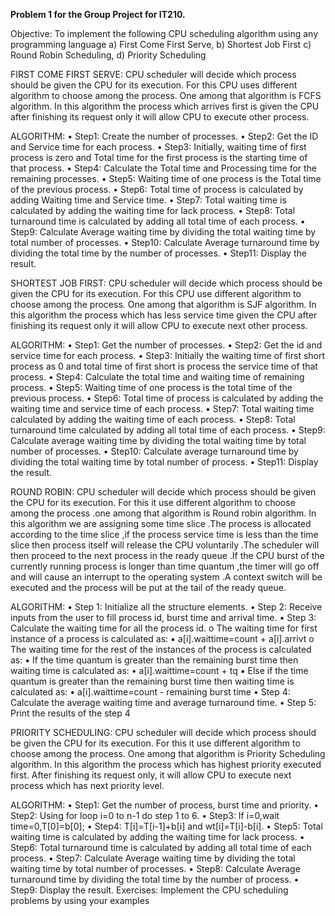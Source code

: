 **Problem 1 for the Group Project for IT210.**

Objective: To implement the following CPU scheduling algorithm using any programming language
a) First Come First Serve,
b) Shortest Job First
c) Round Robin Scheduling,
d) Priority Scheduling

FIRST COME FIRST SERVE: CPU scheduler will decide which process should be given the CPU for
its execution. For this CPU uses different algorithm to choose among the process. One among that algorithm
is FCFS algorithm. In this algorithm the process which arrives first is given the CPU after finishing its
request only it will allow CPU to execute other process.

ALGORITHM:
• Step1: Create the number of processes.
• Step2: Get the ID and Service time for each process.
• Step3: Initially, waiting time of first process is zero and Total time for the first process is the starting
time of that process.
• Step4: Calculate the Total time and Processing time for the remaining processes.
• Step5: Waiting time of one process is the Total time of the previous process.
• Step6: Total time of process is calculated by adding Waiting time and Service time.
• Step7: Total waiting time is calculated by adding the waiting time for lack process.
• Step8: Total turnaround time is calculated by adding all total time of each process.
• Step9: Calculate Average waiting time by dividing the total waiting time by total number of
processes.
• Step10: Calculate Average turnaround time by dividing the total time by the number of processes.
• Step11: Display the result.


SHORTEST JOB FIRST: CPU scheduler will decide which process should be given the CPU for its
execution. For this CPU use different algorithm to choose among the process. One among that algorithm is
SJF algorithm. In this algorithm the process which has less service time given the CPU after finishing its
request only it will allow CPU to execute next other process.

ALGORITHM:
• Step1: Get the number of processes.
• Step2: Get the id and service time for each process.
• Step3: Initially the waiting time of first short process as 0 and total time of first short is process the
service time of that process.
• Step4: Calculate the total time and waiting time of remaining process.
• Step5: Waiting time of one process is the total time of the previous process.
• Step6: Total time of process is calculated by adding the waiting time and service time of each
process.
• Step7: Total waiting time calculated by adding the waiting time of each process.
• Step8: Total turnaround time calculated by adding all total time of each process.
• Step9: Calculate average waiting time by dividing the total waiting time by total number of
processes.
• Step10: Calculate average turnaround time by dividing the total waiting time by total number of
process.
• Step11: Display the result.


ROUND ROBIN: CPU scheduler will decide which process should be given the CPU for its execution.
For this it use different algorithm to choose among the process .one among that algorithm is Round robin
algorithm. In this algorithm we are assigning some time slice .The process is allocated according to the time slice ,if
the process service time is less than the time slice then process itself will release the CPU voluntarily .The
scheduler will then proceed to the next process in the ready queue .If the CPU burst of the currently running
process is longer than time quantum ,the timer will go off and will cause an interrupt to the operating system
.A context switch will be executed and the process will be put at the tail of the ready queue.

ALGORITHM:
• Step 1: Initialize all the structure elements.
• Step 2: Receive inputs from the user to fill process id, burst time and arrival time.
• Step 3: Calculate the waiting time for all the process id.
o The waiting time for first instance of a process is calculated as:
▪ a[i].waittime=count + a[i].arrivt
o The waiting time for the rest of the instances of the process is calculated as:
▪ If the time quantum is greater than the remaining burst time then waiting time is
calculated as:
• a[i].waittime=count + tq
▪ Else if the time quantum is greater than the remaining burst time then waiting time
is calculated as:
• a[i].waittime=count - remaining burst time
• Step 4: Calculate the average waiting time and average turnaround time.
• Step 5: Print the results of the step 4


PRIORITY SCHEDULING: CPU scheduler will decide which process should be given the CPU for its
execution. For this it use different algorithm to choose among the process. One among that algorithm is
Priority Scheduling algorithm. In this algorithm the process which has highest priority executed first. After
finishing its request only, it will allow CPU to execute next process which has next priority level.

ALGORITHM:
• Step1: Get the number of process, burst time and priority.
• Step2: Using for loop i=0 to n-1 do step 1 to 6.
• Step3: If i=0,wait time=0,T[0]=b[0];
• Step4: T[i]=T[i-1]+b[i] and wt[i]=T[i]-b[i].
• Step5: Total waiting time is calculated by adding the waiting time for lack process.
• Step6: Total turnaround time is calculated by adding all total time of each process.
• Step7: Calculate Average waiting time by dividing the total waiting time by total number of
processes.
• Step8: Calculate Average turnaround time by dividing the total time by the number of process.
• Step9: Display the result.
Exercises: Implement the CPU scheduling problems by using your examples

